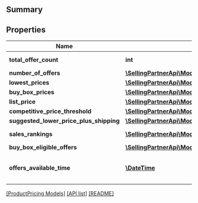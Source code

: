 ## Summary

## Properties

Name | Type | Description | Notes
------------ | ------------- | ------------- | -------------
**total_offer_count** | **int** | The number of unique offers contained in NumberOfOffers. |
**number_of_offers** | [**\SellingPartnerApi\Model\ProductPricing\OfferCountType[]**](OfferCountType.md) |  | [optional]
**lowest_prices** | [**\SellingPartnerApi\Model\ProductPricing\LowestPriceType[]**](LowestPriceType.md) |  | [optional]
**buy_box_prices** | [**\SellingPartnerApi\Model\ProductPricing\BuyBoxPriceType[]**](BuyBoxPriceType.md) |  | [optional]
**list_price** | [**\SellingPartnerApi\Model\ProductPricing\MoneyType**](MoneyType.md) |  | [optional]
**competitive_price_threshold** | [**\SellingPartnerApi\Model\ProductPricing\MoneyType**](MoneyType.md) |  | [optional]
**suggested_lower_price_plus_shipping** | [**\SellingPartnerApi\Model\ProductPricing\MoneyType**](MoneyType.md) |  | [optional]
**sales_rankings** | [**\SellingPartnerApi\Model\ProductPricing\SalesRankType[]**](SalesRankType.md) | A list of sales rank information for the item, by category. | [optional]
**buy_box_eligible_offers** | [**\SellingPartnerApi\Model\ProductPricing\OfferCountType[]**](OfferCountType.md) |  | [optional]
**offers_available_time** | [**\DateTime**](\DateTime.md) | When the status is ActiveButTooSoonForProcessing, this is the time when the offers will be available for processing. | [optional]

[[ProductPricing Models]](../) [[API list]](../../Api) [[README]](../../../README.md)
